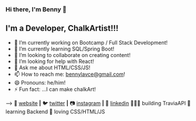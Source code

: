 ### Hi there, I'm Benny 👋

## I'm a Developer,  ChalkArtist!!!

- 🔭 I’m currently working on Bootcamp / Full Stack Development!
- 🌱 I’m currently learning SQL/Spring Boot!
- 👯 I’m looking to collaborate on creating content!
- 🤔 I’m looking for help with React!
- 💬 Ask me about HTML/CSS/JS!
- 📫 How to reach me: bennylavce@gmail.com!
- 😄 Pronouns: he/him!
- ⚡ Fun fact: ...I can make chalkArt!

-->
🏡 [website][website] **|** 
🐦 [twitter][twitter] **|** 
📷 [instagram][instagram] **|** 
👔 [linkedin][linkedin]
👨🏼‍💻 building TraviaAPI
🧠 learning Backend
💜 loving CSS/HTML/JS 


[website]: https://bradgarropy.com
[twitter]: https://twitter.com/ByKeGer
[instagram]: https://www.instagram.com/bendzamin_benny/
[linkedin]: https://linkedin.com/in/bradgarropy

